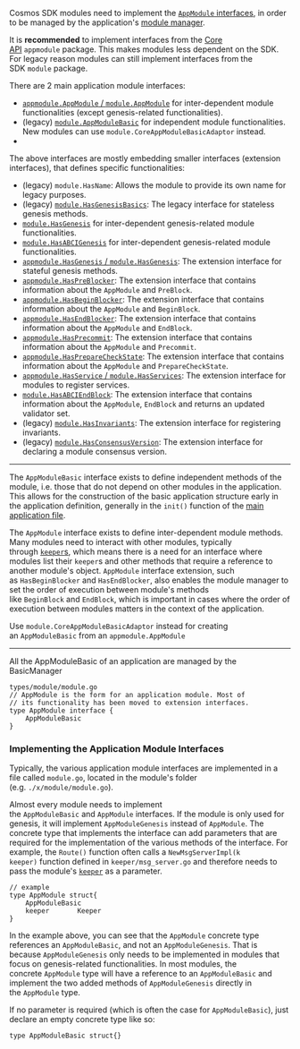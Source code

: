 Cosmos SDK modules need to implement the [`AppModule` interfaces](https://docs.cosmos.network/v0.50/build/building-modules/module-manager#application-module-interfaces), in order to be managed by the application's [module manager](https://docs.cosmos.network/v0.50/build/building-modules/module-manager#module-manager).


It is **recommended** to implement interfaces from the [Core API](https://docs.cosmos.network/main/architecture/adr-063-core-module-api) `appmodule` package. This makes modules less dependent on the SDK. For legacy reason modules can still implement interfaces from the SDK `module` package.


There are 2 main application module interfaces:

-   [`appmodule.AppModule` / `module.AppModule`](https://docs.cosmos.network/v0.50/build/building-modules/module-manager#appmodule) for inter-dependent module functionalities (except genesis-related functionalities).
-   (legacy) [`module.AppModuleBasic`](https://docs.cosmos.network/v0.50/build/building-modules/module-manager#appmodulebasic) for independent module functionalities. New modules can use `module.CoreAppModuleBasicAdaptor` instead.
-   

The above interfaces are mostly embedding smaller interfaces (extension interfaces), that defines specific functionalities:

-   (legacy) `module.HasName`: Allows the module to provide its own name for legacy purposes.
-   (legacy) [`module.HasGenesisBasics`](https://docs.cosmos.network/v0.50/build/building-modules/module-manager#modulehasgenesisbasics): The legacy interface for stateless genesis methods.
-   [`module.HasGenesis`](https://docs.cosmos.network/v0.50/build/building-modules/module-manager#modulehasgenesis) for inter-dependent genesis-related module functionalities.
-   [`module.HasABCIGenesis`](https://docs.cosmos.network/v0.50/build/building-modules/module-manager#modulehasabcigenesis) for inter-dependent genesis-related module functionalities.
-   [`appmodule.HasGenesis` / `module.HasGenesis`](https://docs.cosmos.network/v0.50/build/building-modules/module-manager#appmodulehasgenesis): The extension interface for stateful genesis methods.
-   [`appmodule.HasPreBlocker`](https://docs.cosmos.network/v0.50/build/building-modules/module-manager#haspreblocker): The extension interface that contains information about the `AppModule` and `PreBlock`.
-   [`appmodule.HasBeginBlocker`](https://docs.cosmos.network/v0.50/build/building-modules/module-manager#hasbeginblocker): The extension interface that contains information about the `AppModule` and `BeginBlock`.
-   [`appmodule.HasEndBlocker`](https://docs.cosmos.network/v0.50/build/building-modules/module-manager#hasendblocker): The extension interface that contains information about the `AppModule` and `EndBlock`.
-   [`appmodule.HasPrecommit`](https://docs.cosmos.network/v0.50/build/building-modules/module-manager#hasprecommit): The extension interface that contains information about the `AppModule` and `Precommit`.
-   [`appmodule.HasPrepareCheckState`](https://docs.cosmos.network/v0.50/build/building-modules/module-manager#haspreparecheckstate): The extension interface that contains information about the `AppModule` and `PrepareCheckState`.
-   [`appmodule.HasService` / `module.HasServices`](https://docs.cosmos.network/v0.50/build/building-modules/module-manager#hasservices): The extension interface for modules to register services.
-   [`module.HasABCIEndBlock`](https://docs.cosmos.network/v0.50/build/building-modules/module-manager#hasabciendblock): The extension interface that contains information about the `AppModule`, `EndBlock` and returns an updated validator set.
-   (legacy) [`module.HasInvariants`](https://docs.cosmos.network/v0.50/build/building-modules/module-manager#hasinvariants): The extension interface for registering invariants.
-   (legacy) [`module.HasConsensusVersion`](https://docs.cosmos.network/v0.50/build/building-modules/module-manager#hasconsensusversion): The extension interface for declaring a module consensus version.
  
  
  ------

The `AppModuleBasic` interface exists to define independent methods of the module, i.e. those that do not depend on other modules in the application. This allows for the construction of the basic application structure early in the application definition, generally in the `init()` function of the [main application file](https://docs.cosmos.network/v0.50/learn/beginner/app-anatomy#core-application-file). 


The `AppModule` interface exists to define inter-dependent module methods. Many modules need to interact with other modules, typically through [`keeper`s](https://docs.cosmos.network/v0.50/build/building-modules/keeper), which means there is a need for an interface where modules list their `keeper`s and other methods that require a reference to another module's object. `AppModule` interface extension, such as `HasBeginBlocker` and `HasEndBlocker`, also enables the module manager to set the order of execution between module's methods like `BeginBlock` and `EndBlock`, which is important in cases where the order of execution between modules matters in the context of the application.


Use `module.CoreAppModuleBasicAdaptor` instead for creating an `AppModuleBasic` from an `appmodule.AppModule`

--------
All the AppModuleBasic of an application are managed by the BasicManager


```
types/module/module.go
// AppModule is the form for an application module. Most of
// its functionality has been moved to extension interfaces.
type AppModule interface {
	AppModuleBasic
}
```


### Implementing the Application Module Interfaces

Typically, the various application module interfaces are implemented in a file called `module.go`, located in the module's folder (e.g. `./x/module/module.go`).

Almost every module needs to implement the `AppModuleBasic` and `AppModule` interfaces. If the module is only used for genesis, it will implement `AppModuleGenesis` instead of `AppModule`. The concrete type that implements the interface can add parameters that are required for the implementation of the various methods of the interface. For example, the `Route()` function often calls a `NewMsgServerImpl(k keeper)` function defined in `keeper/msg_server.go` and therefore needs to pass the module's [`keeper`](https://docs.cosmos.network/v0.50/build/building-modules/keeper) as a parameter.

```
// example
type AppModule struct{
    AppModuleBasic
    keeper       Keeper
}

```

In the example above, you can see that the `AppModule` concrete type references an `AppModuleBasic`, and not an `AppModuleGenesis`. That is because `AppModuleGenesis` only needs to be implemented in modules that focus on genesis-related functionalities. In most modules, the concrete `AppModule` type will have a reference to an `AppModuleBasic` and implement the two added methods of `AppModuleGenesis` directly in the `AppModule` type.

If no parameter is required (which is often the case for `AppModuleBasic`), just declare an empty concrete type like so:

```
type AppModuleBasic struct{}
```